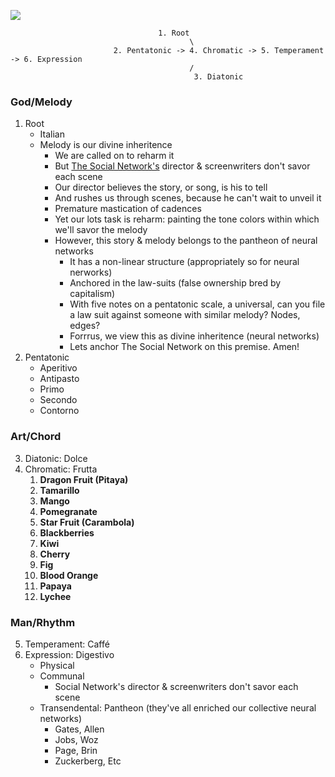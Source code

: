 ![](https://glenysromeandbeyond.files.wordpress.com/2015/03/italian-courses2.jpg)
                                     
                                     1. Root
                                            \
                           2. Pentatonic -> 4. Chromatic -> 5. Temperament -> 6. Expression
                                            /
                                             3. Diatonic

### God/Melody
1. Root
   - Italian
   - Melody is our divine inheritence
      - We are called on to reharm it
      - But [The Social Network's](https://en.wikipedia.org/wiki/The_Social_Network) director & screenwriters don't savor each scene 
      - Our director believes the story, or song, is his to tell
      - And rushes us through scenes, because he can't wait to unveil it
      - Premature mastication of cadences
      - Yet our lots task is reharm: painting the tone colors within which we'll savor the melody
      - However, this story & melody belongs to the pantheon of neural networks
         - It has a non-linear structure (appropriately  so for neural nerworks)
         - Anchored in the law-suits (false ownership bred by capitalism)
         - With five notes on a pentatonic scale, a universal, can you file a law suit against someone with similar melody? Nodes, edges?
         - Forrrus, we view this as divine inheritence (neural networks)
         - Lets anchor The Social Network on this premise. Amen! 
2. Pentatonic
   - Aperitivo
   - Antipasto
   - Primo
   - Secondo
   - Contorno
### Art/Chord
3. Diatonic: Dolce
4. Chromatic: Frutta
   1. **Dragon Fruit (Pitaya)**     
   2. **Tamarillo**  
   3. **Mango** 
   4. **Pomegranate**   
   5. **Star Fruit (Carambola)**  
   6. **Blackberries**  
   7. **Kiwi**  
   8. **Cherry**  
   9. **Fig**  
   10. **Blood Orange**  
   11. **Papaya** 
   12. **Lychee** 
 
### Man/Rhythm
5. Temperament: Caffé
6. Expression: Digestivo
   - Physical
   - Communal
      - Social Network's director & screenwriters don't savor each scene 
   - Transendental: Pantheon (they've all enriched our collective neural networks)
      - Gates, Allen
      - Jobs, Woz
      - Page, Brin
      - Zuckerberg, Etc
